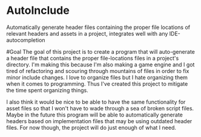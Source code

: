 # AutoInclude
Automatically generate header files containing the proper file locations of relevant headers and assets in a project, integrates well with any IDE-autocompletion


#Goal
The goal of this project is to create a program that will auto-generate a header file that contains the proper file-locations
files in a project's directory. I'm making this because I'm also making a game engine and I got tired of refactoring and
scouring through mountains of files in order to fix minor include changes. I love to organize files but I hate organizing
them when it comes to programming. Thus I've created this project to mitigate the time spent organizing things.

I also think it would be nice to be able to have the same functionality for asset files so that I won't have to wade through
a sea of broken script files. Maybe in the future this program will be able to automatically generate headers based on
implementation files that may be using outdated header files. For now though, the project will do just enough of what I need.
